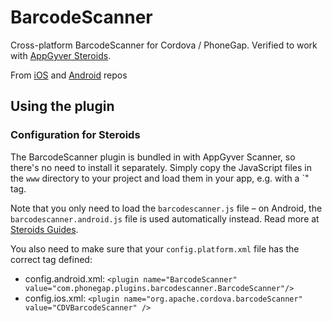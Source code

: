 BarcodeScanner
==============

Cross-platform BarcodeScanner for Cordova / PhoneGap. Verified to work with [AppGyver Steroids](http://www.appgyver.com/steroids).

From [iOS](https://github.com/phonegap/phonegap-plugins/tree/master/iOS/BarcodeScanner) and [Android](https://github.com/phonegap/phonegap-plugins/tree/master/Android/BarcodeScanner) repos

## Using the plugin ##

### Configuration for Steroids

The BarcodeScanner plugin is bundled in with AppGyver Scanner, so there's no need to install it separately. Simply copy the JavaScript files in the `www` directory to your project and load them in your app, e.g. with a `<script src="/plugins/barcodescanner.js"></script>" tag.

Note that you only need to load the `barcodescanner.js` file – on Android, the `barcodescanner.android.js` file is used automatically instead. Read more at [Steroids Guides](http://guides.appgyver.com/steroids/guides/android/android-extension/).

You also need to make sure that your `config.platform.xml` file has the correct tag defined:

* config.android.xml:
  `<plugin name="BarcodeScanner" value="com.phonegap.plugins.barcodescanner.BarcodeScanner"/>`
* config.ios.xml:
  `<plugin name="org.apache.cordova.barcodeScanner" value="CDVBarcodeScanner" />`

